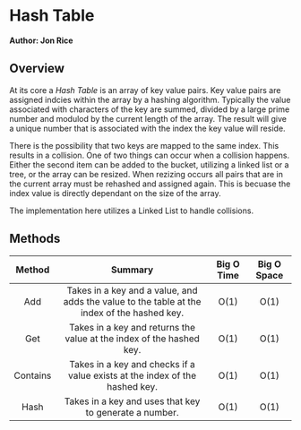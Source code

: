 # Hash Table
**Author: Jon Rice**

## Overview

At its core a *Hash Table* is an array of key value pairs. Key value pairs are assigned indcies within the array by a hashing algorithm. Typically the value associated with characters of the key are summed, divided by a large prime number and modulod by the current length of the array. The result will give a unique number that is associated with the index the key value will reside. 

There is the possibility that two keys are mapped to the same index. This results in a collision. One of two things can occur when a collision happens. Either the second item can be added to the bucket, utilizing a linked list or a tree, or the array can be resized. When rezizing occurs all pairs that are in the current array must be rehashed and assigned again. This is becuase the index value is directly dependant on the size of the array. 

The implementation here utilizes a Linked List to handle collisions. 

## Methods
| Method | Summary | Big O Time | Big O Space |
| :----: | :-----: | :--------: | :---------: |
| Add | Takes in a key and a value, and adds the value to the table at the index of the hashed key. | O(1) | O(1) | 
| Get | Takes in a key and returns the value at the index of the hashed key. | O(1) | O(1) | 
| Contains | Takes in a key and checks if a value exists at the index of the hashed key. | O(1) | O(1) | 
| Hash | Takes in a key and uses that key to generate a number. | O(1) | O(1) | 
